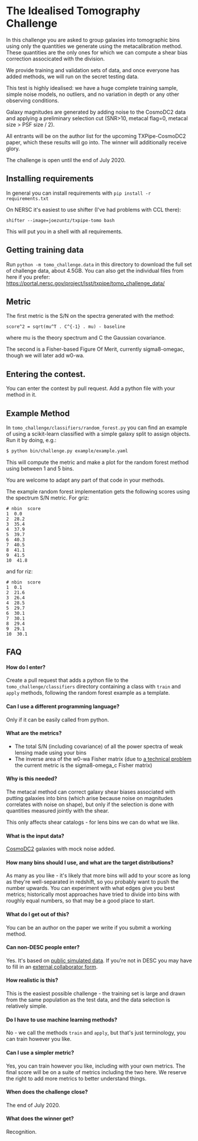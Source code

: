 # The Idealised Tomography Challenge

In this challenge you are asked to group galaxies into tomographic bins using only the quantities we generate using the metacalibration method.  These quantities are the only ones for which we can compute a shear bias correction associcated with the division.

We provide training and validation sets of data, and once everyone has added methods, we will run on the secret testing data.

This test is highly idealised: we have a huge complete training sample, simple noise models, no outliers, and no variation in depth or any other observing conditions.

Galaxy magnitudes are generated by adding noise to the CosmoDC2 data and applying a preliminary selection cut (SNR>10, metacal flag=0, metacal size > PSF size / 2).

All entrants will be on the author list for the upcoming TXPipe-CosmoDC2 paper, which these results will go into.  The winner will additionally receive glory.

The challenge is open until the end of July 2020.


## Installing requirements

In general you can install requirements with `pip install -r requirements.txt`

On NERSC it's easiest to use shifter (I've had problems with CCL there):

```
shifter --image=joezuntz/txpipe-tomo bash
```

This will put you in a shell with all requirements.


## Getting training data

Run `python -m tomo_challenge.data` in this directory to download the full set of challenge data, about 4.5GB.  You can also get the individual files from here if you prefer:  https://portal.nersc.gov/project/lsst/txpipe/tomo_challenge_data/


## Metric

The first metric is the S/N on the spectra generated with the method:
```
score^2 = sqrt(mu^T . C^{-1} . mu) - baseline
```
where mu is the theory spectrum and C the Gaussian covariance.

The second is a Fisher-based Figure Of Merit, currently sigma8-omegac, though we will later add w0-wa.


## Entering the contest.

You can enter the contest by pull request.  Add a python file with your method in it.


## Example Method

In `tomo_challenge/classifiers/random_forest.py` you can find an example of using a scikit-learn classified with a simple galaxy split to assign objects.  Run it by doing, e.g.:

```bash
$ python bin/challenge.py example/example.yaml
```

This will compute the metric and make a plot for the random forest method using between 1 and 5 bins.

You are welcome to adapt any part of that code in your methods.


The example random forest implementation gets the following scores using the spectrum S/N metric.  For griz:

```
# nbin  score
1  0.0
2  28.2
3  35.4
4  37.9
5  39.7
6  40.3
7  40.5
8  41.1
9  41.5
10  41.8
```

and for riz:

```
# nbin  score
1  0.1
2  21.6
3  26.4
4  28.5
5  29.7
6  30.1
7  30.1
8  29.4
9  29.1
10  30.1
```


## FAQ

#### How do I enter?

Create a pull request that adds a python file to the `tomo_challenge/classifiers` directory containing a class with `train` and `apply` methods, following the random forest example as a template.

#### Can I use a different programming language?

Only if it can be easily called from python.


#### What are the metrics?

- The total S/N (including covariance) of all the power spectra of weak lensing made using your bins
- The inverse area of the w0-wa Fisher matrix (due to [a technical problem](https://github.com/LSSTDESC/CCL/issues/779) the current metric is the sigma8-omega_c Fisher matrix)


#### Why is this needed?

The metacal method can correct galaxy shear biases associated with putting galaxies into bins (which arise because noise on magnitudes correlates with noise on shape), but only if the selection is done with quantities measured jointly with the shear.

This only affects shear catalogs - for lens bins we can do what we like.

#### What is the input data?

[CosmoDC2](https://arxiv.org/pdf/1907.06530.pdf) galaxies with mock noise added.

#### How many bins should I use, and what are the target distributions?

As many as you like - it's likely that more bins will add to your score as long as they're well-separated in redshift, so you probably want to push the number upwards.  You can experiment with what edges give you best metrics; historically most approaches have tried to divide into bins with roughly equal numbers, so that may be a good place to start.

#### What do I get out of this?

You can be an author on the paper we write if you submit a working method.  

#### Can non-DESC people enter?

Yes.  It's based on [public simulated data](https://portal.nersc.gov/project/lsst/cosmoDC2/).  If you're not in DESC you may have to fill in an [external collaborator form](https://docs.google.com/document/d/1kfDIi6REFupUQTAz_TfVbLTd6kcsBJ0x91-IYj73FK4/edit#).

#### How realistic is this?

This is the easiest possible challenge - the training set is large and drawn from the same population as the test data, and the data selection is relatively simple.

#### Do I have to use machine learning methods?

No - we call the methods `train` and `apply`, but that's just terminology, you can train however you like.

#### Can I use a simpler metric?

Yes, you can train however you like, including with your own metrics.  The final score will be on a suite of metrics including the two here.  We reserve the right to add more metrics to better understand things.

#### When does the challenge close?

The end of July 2020.

#### What does the winner get?

Recognition.

